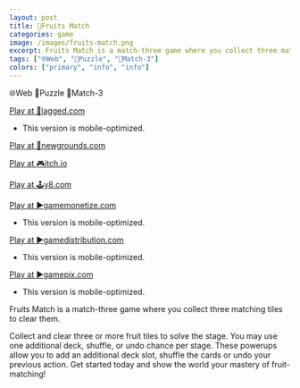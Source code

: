 ```yaml
---
layout: post
title: 🥝Fruits Match
categories: game
image: /images/fruits-match.png
excerpt: Fruits Match is a match-three game where you collect three matching tiles to clear them.
tags: ["🌐Web", "🧩Puzzle", "🍭Match-3"]
colors: ["primary", "info", "info"]
---
```


<span class="badge badge-primary">🌐Web</span>
<span class="badge badge-info">🧩Puzzle</span>
<span class="badge badge-info">🍭Match-3</span>

<a href="https://lagged.com/play/6140/" class="btn btn-primary btn-lg">Play at 🎯lagged.com</a>
- This version is mobile-optimized.

<a href="https://www.newgrounds.com/portal/view/859761" class="btn btn-primary btn-lg">Play at 🎨newgrounds.com</a>

<a href="https://sublevelgames.itch.io/fruits-match" class="btn btn-primary btn-lg">Play at 🎮itch.io</a>

<a href="https://y8.com/games/fruits_match_tiles" class="btn btn-primary btn-lg">Play at 🕹️y8.com</a>

<a href="https://html5.gamemonetize.co/vos6pgamgcwxmmgnnb0ri7te4gscn20q/" class="btn btn-primary btn-lg">Play at ▶️gamemonetize.com</a>
- This version is mobile-optimized.

<a href="https://gamedistribution.com/games/fruits-match" class="btn btn-primary btn-lg">Play at ▶️gamedistribution.com</a>
- This version is mobile-optimized.

<a href="https://www.gamepix.com/play/fruit-match" class="btn btn-primary btn-lg">Play at ▶️gamepix.com</a>
- This version is mobile-optimized.

Fruits Match is a match-three game where you collect three matching tiles to clear them.

Collect and clear three or more fruit tiles to solve the stage. You may use one additional deck, shuffle, or undo chance per stage. These powerups allow you to add an additional deck slot, shuffle the cards or undo your previous action. Get started today and show the world your mastery of fruit-matching!